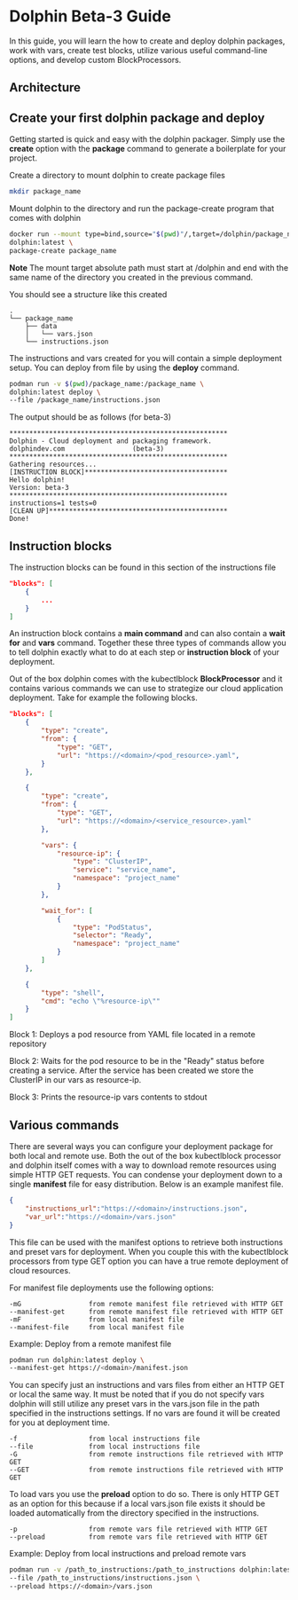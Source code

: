 # Dolphin Beta-3 Guide

In this guide, you will learn the how to create and deploy dolphin packages, work with vars, create test blocks, utilize various useful command-line options, and develop custom BlockProcessors.

## Architecture

## Create your first dolphin package and deploy

Getting started is quick and easy with the dolphin packager. Simply use the **create** option with the **package** command to generate a boilerplate for your project. 

Create a directory to mount dolphin to create package files
```bash
mkdir package_name
```

Mount dolphin to the directory and run the package-create program that comes with dolphin
```bash
docker run --mount type=bind,source="$(pwd)"/,target=/dolphin/package_name \
dolphin:latest \
package-create package_name
```

**Note** The mount target absolute path must start at /dolphin and end with the same name of the directory you created in the previous command.

You should see a structure like this created

```
.
└── package_name
    ├── data
    │   └── vars.json
    └── instructions.json
```

The instructions and vars created for you will contain a simple deployment setup. You can deploy from file by using the **deploy** command.

```bash
podman run -v $(pwd)/package_name:/package_name \
dolphin:latest deploy \
--file /package_name/instructions.json
```

The output should be as follows (for beta-3)

```
*******************************************************
Dolphin - Cloud deployment and packaging framework.
dolphindev.com				   (beta-3)
*******************************************************
Gathering resources...
[INSTRUCTION BLOCK]************************************
Hello dolphin!
Version: beta-3
*******************************************************
instructions=1 tests=0
[CLEAN UP]*********************************************
Done!
```

## Instruction blocks

The instruction blocks can be found in this section of the instructions file

```json
"blocks": [
    {
        ...
    }
]
```

An instruction block contains a **main command** and can also contain a **wait for** and **vars** command. Together these three types of commands allow you to tell dolphin exactly what to do at each step or **instruction block** of your deployment.

Out of the box dolphin comes with the kubectlblock **BlockProcessor** and it contains various commands we can use to strategize our cloud application deployment. Take for example the following blocks.

```json
"blocks": [
    {
        "type": "create",
        "from": {
        	"type": "GET",
        	"url": "https://<domain>/<pod_resource>.yaml",
        }
    },

    {
    	"type": "create",
    	"from": {
    		"type": "GET",
    		"url": "https://<domain>/<service_resource>.yaml"
    	},

    	"vars": {
    		"resource-ip": {
    			"type": "ClusterIP",
    			"service": "service_name",
    			"namespace": "project_name"
    		}
    	},

    	"wait_for": [
    		{
    			"type": "PodStatus",
    			"selector": "Ready",
    			"namespace": "project_name"
    		}
    	]
    },

    {
    	"type": "shell",
    	"cmd": "echo \"%resource-ip\""
    }
]
```

Block 1: Deploys a pod resource from YAML file located in a remote repository

Block 2: Waits for the pod resource to be in the "Ready" status before creating a service. After the service has been created we store the ClusterIP in our vars as resource-ip.

Block 3: Prints the resource-ip vars contents to stdout

## Various commands

There are several ways you can configure your deployment package for both local and remote use. Both the out of the box kubectlblock processor and dolphin itself comes with a way to download remote resources using simple HTTP GET requests. You can condense your deployment down to a single **manifest** file for easy distribution. Below is an example manifest file.

```json
{
	"instructions_url":"https://<domain>/instructions.json",
	"var_url":"https://<domain>/vars.json"
}
```

This file can be used with the manifest options to retrieve both instructions and preset vars for deployment. When you couple this with the kubectlblock processors from type GET option you can have a true remote deployment of cloud resources.

For manifest file deployments use the following options:

```
-mG 				from remote manifest file retrieved with HTTP GET
--manifest-get 		from remote manifest file retrieved with HTTP GET
-mF 				from local manifest file
--manifest-file 	from local manifest file
```

Example: Deploy from a remote manifest file
```bash
podman run dolphin:latest deploy \
--manifest-get https://<domain>/manifest.json
```

You can specify just an instructions and vars files from either an HTTP GET or local the same way. It must be noted that if you do not specify vars dolphin will still utilize any preset vars in the vars.json file in the path specified in the instructions settings. If no vars are found it will be created for you at deployment time.

```
-f 					from local instructions file
--file 				from local instructions file
-G 					from remote instructions file retrieved with HTTP GET
--GET 				from remote instructions file retrieved with HTTP GET
```

To load vars you use the **preload** option to do so. There is only HTTP GET as an option for this because if a local vars.json file exists it should be loaded automatically from the directory specified in the instructions.

```
-p 					from remote vars file retrieved with HTTP GET
--preload 			from remote vars file retrieved with HTTP GET
```

Example: Deploy from local instructions and preload remote vars
```bash
podman run -v /path_to_instructions:/path_to_instructions dolphin:latest deploy \
--file /path_to_instructions/instructions.json \
--preload https://<domain>/vars.json
```


